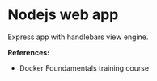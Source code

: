 # Nodejs web app

Express app with handlebars view engine.

**References:**
- Docker Foundamentals training course